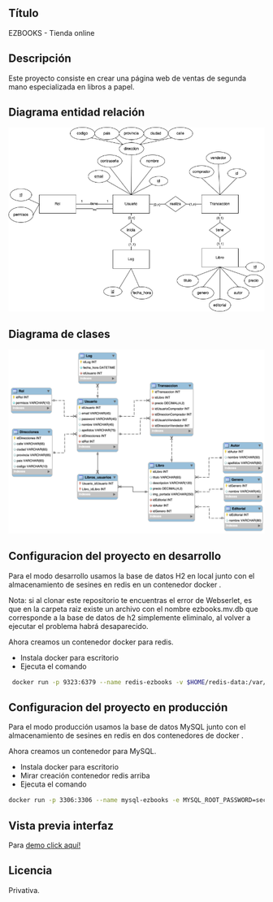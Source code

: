 ## Título
EZBOOKS - Tienda online

## Descripción
Este proyecto consiste en crear una página web de ventas de segunda mano especializada en libros a papel.

## Diagrama entidad relación
![entidad_relación](./img/erEzbooks.png "Diagrama entidad relación")

## Diagrama de clases
![diagrama_clases](./img/dcEzbooks.png "Diagrama de clases")

## Configuracion del proyecto en desarrollo
Para el modo desarrollo usamos la base de datos H2 en local junto con el almacenamiento de sesines en redis en un contenedor docker .

Nota: si al clonar este repositorio te encuentras el error de Webserlet, es que en la carpeta raiz existe un archivo con el nombre ezbooks.mv.db que corresponde a la base de datos de h2 simplemente eliminalo, al volver a ejecutar el problema habrá desaparecido.

Ahora creamos un contenedor docker para redis.
- Instala docker para escritorio
- Ejecuta el comando 
```bash
 docker run -p 9323:6379 --name redis-ezbooks -v $HOME/redis-data:/var/lib/redis -d redis:latest
```
## Configuracion del proyecto en producción
Para el modo producción usamos la base de datos MySQL junto con el almacenamiento de sesines en redis en dos contenedores de docker .

Ahora creamos un contenedor para MySQL.
- Instala docker para escritorio
- Mirar creación contenedor redis arriba
- Ejecuta el comando 
```bash
docker run -p 3306:3306 --name mysql-ezbooks -e MYSQL_ROOT_PASSWORD=secure -v $HOME/mysql-data:/var/lib/mysql -d mysql:8.0
```


## Vista previa interfaz
Para [demo click aquí!](https://jesuspinar.github.io/ezbooks-ui/)

## Licencia 
Privativa.
